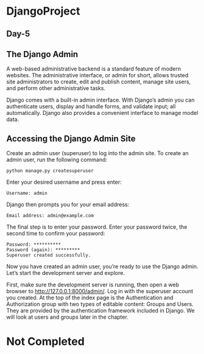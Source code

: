 # DjangoProject
## Day-5 
## The Django Admin
A web-based administrative backend is a standard feature of modern websites. The administrative interface, or admin for short, allows trusted site administrators to create, edit and publish content, manage site users, and perform other administrative tasks.

Django comes with a built-in admin interface. With Django’s admin you can authenticate users, display and handle forms, and validate input; all automatically. Django also provides a convenient interface to manage model data.

## Accessing the Django Admin Site
Create an admin user (superuser) to log into the admin site. To create an admin user, run the following command:
```
python manage.py createsuperuser
```
Enter your desired username and press enter:
```
Username: admin
```
Django then prompts you for your email address:
```
Email address: admin@example.com
```
The final step is to enter your password. Enter your password twice, the second time to confirm your password:
```
Password: **********
Password (again): *********
Superuser created successfully.
```
Now you have created an admin user, you’re ready to use the Django admin. Let’s start the development server and explore.

First, make sure the development server is running, then open a web browser to http://127.0.0.1:8000/admin/. Log in with the superuser account you created. At the top of the index page is the Authentication and Authorization group with two types of editable content: Groups and Users. They are provided by the authentication framework included in Django. We will look at users and groups later in the chapter.



# Not Completed
